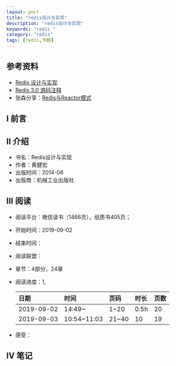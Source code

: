 ```yaml
---
layout: post
title: "redis设计与实现"
description: "redis设计与实现"
keywords: "redis "
category: "redis"
tags: [redis,书籍]
---
```


## 参考资料
- [Redis 设计与实现](http://redisbook.com/)
- [Redis 3.0 源码注释](https://github.com/huangz1990/redis-3.0-annotated)
- 张森分享：[Redis与Reactor模式](http://www.dengshenyu.com/%E5%90%8E%E7%AB%AF%E6%8A%80%E6%9C%AF/2016/01/09/redis-reactor-pattern.html) 
 
## I 前言



## II 介绍
* 书名：Redis设计与实现
* 作者：黄健宏
* 出版时间：2014-06
* 出版商：机械工业出版社



## III 阅读
* 阅读平台：微信读书（1466页），纸质书405页；
* 开始时间：2019-09-02
* 结束时间：
* 阅读联盟：
* 章节：4部分，24章
* 阅读进度：1,
    
    |日期|时间|页码|时长|页数|
    |:---|:---|:---|:---|:---|
    |2019-09-02|14:49~|1~20|0.5h|20|
    |2019-09-03|10:54~11:03|21~40|10|19|

* 感受：


## IV 笔记
